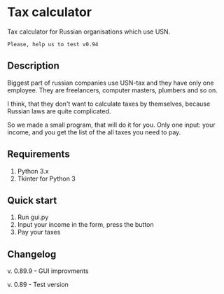 # Tax calculator
Tax calculator for Russian organisations which use USN.

`Please, help us to test v0.94` 
## Description
Biggest part of russian companies use USN-tax and they have only one employee. They are freelancers, computer masters, plumbers and so on.

I think, that they don't want to calculate taxes by themselves, because Russian laws are quite complicated.

So we made a small program, that will do it for you. Only one input: your income, and you get the list of the all taxes you need to pay.
## Requirements
1. Python 3.x
2. Tkinter for Python 3
## Quick start
1. Run gui.py
2. Input your income in the form, press the button
3. Pay your taxes

## Changelog
v. 0.89.9 - GUI improvments

v. 0.89 - Test version
